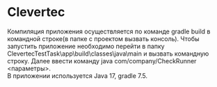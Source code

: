 # Clevertec
Компиляция приложения осуществляется по команде gradle build в командной строке(в папке с проектом вызвать консоль).
Чтобы запустить приложение необходимо перейти в папку ClevertecTestTask\app\build\classes\java\main и вызвать командную строку. Далее ввести команду java com/company/CheckRunner <параметры>.<br/>
В приложении используется Java 17, gradle 7.5.
